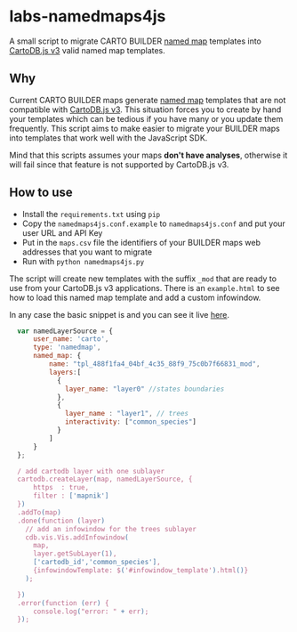 # labs-namedmaps4js

A small script to migrate CARTO BUILDER [named map][nm] templates into [CartoDB.js v3][cdbjs] valid named map templates.

## Why

Current CARTO BUILDER maps generate [named map][nm] templates that are not compatible with [CartoDB.js v3][cdbjs]. This situation forces you to create by hand your templates which can be tedious if you have many or you update them frequently. This script aims to make easier to migrate your BUILDER maps into templates that work well with the JavaScript SDK.

Mind that this scripts assumes your maps **don't have analyses**, otherwise it will fail since that feature is not supported by CartoDB.js v3.

## How to use

* Install the `requirements.txt` using `pip`
* Copy the `namedmaps4js.conf.example` to `namedmaps4js.conf` and put your user URL and API Key
* Put in the `maps.csv` file the identifiers of your BUILDER maps web addresses that you want to migrate
* Run with `python namedmaps4js.py`

The script will create new templates with the suffix `_mod` that are ready to use from your CartoDB.js v3 applications. There is an `example.html` to see how to load this named map template and add a custom infowindow.

In any case the basic snippet is and you can see it live [here](https://rawgit.com/CartoDB/labs-namedmaps4js/master/example.html).

```js
  var namedLayerSource = {
      user_name: 'carto',
      type: 'namedmap',
      named_map: {
          name: "tpl_488f1fa4_04bf_4c35_88f9_75c0b7f66831_mod",
          layers:[
            {
              layer_name: "layer0" //states boundaries
            },
            {
              layer_name : "layer1", // trees
              interactivity: ["common_species"]
            }
          ]
      }
  };

  / add cartodb layer with one sublayer
  cartodb.createLayer(map, namedLayerSource, {
      https  : true,
      filter : ['mapnik']
  })
  .addTo(map)
  .done(function (layer)
    // add an infowindow for the trees sublayer
    cdb.vis.Vis.addInfowindow(
      map,
      layer.getSubLayer(1),
      ['cartodb_id','common_species'],
      {infowindowTemplate: $('#infowindow_template').html()}
    );

  })
  .error(function (err) {
      console.log("error: " + err);
  });
```


[nm]: https://carto.com/docs/carto-engine/maps-api/named-maps
[cdbjs]: https://carto.com/docs/carto-engine/maps-api/named-maps#cartojs-for-named-maps
